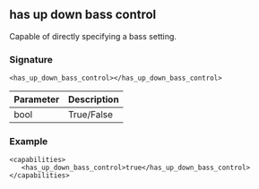 ## has up down bass control

Capable of directly specifying a bass setting.


### Signature

`<has_up_down_bass_control></has_up_down_bass_control>`


| Parameter | Description |
| --- | --- |
| bool | True/False |


### Example

```
<capabilities>
   <has_up_down_bass_control>true</has_up_down_bass_control>
</capabilities>
```
